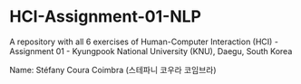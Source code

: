 # HCI-Assignment-01-NLP
A repository with all 6 exercises of Human-Computer Interaction (HCI) - Assignment 01 - Kyungpook National University (KNU), Daegu, South Korea

Name: Stéfany Coura Coimbra (스테파니 코우라 코임브라)
